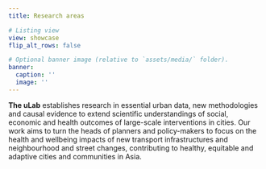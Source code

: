 ```yaml
---
title: Research areas

# Listing view
view: showcase
flip_alt_rows: false

# Optional banner image (relative to `assets/media/` folder).
banner:
  caption: ''
  image: ''
---
```


**The uLab** establishes research in essential urban data, new methodologies and causal evidence to extend scientific understandings of social, economic and health outcomes of large-scale interventions in cities. Our work aims to turn the heads of planners and policy-makers to focus on the health and wellbeing impacts of new transport infrastructures and neighbourhood and street changes, contributing to healthy, equitable and adaptive cities and communities in Asia.
